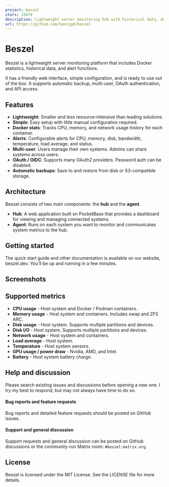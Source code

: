 ```yaml
---
project: beszel
stars: 15679
description: Lightweight server monitoring hub with historical data, docker stats, and alerts.
url: https://github.com/henrygd/beszel
---
```


Beszel
======

Beszel is a lightweight server monitoring platform that includes Docker statistics, historical data, and alert functions.

It has a friendly web interface, simple configuration, and is ready to use out of the box. It supports automatic backup, multi-user, OAuth authentication, and API access.

Features
--------

-   **Lightweight**: Smaller and less resource-intensive than leading solutions.
-   **Simple**: Easy setup with little manual configuration required.
-   **Docker stats**: Tracks CPU, memory, and network usage history for each container.
-   **Alerts**: Configurable alerts for CPU, memory, disk, bandwidth, temperature, load average, and status.
-   **Multi-user**: Users manage their own systems. Admins can share systems across users.
-   **OAuth / OIDC**: Supports many OAuth2 providers. Password auth can be disabled.
-   **Automatic backups**: Save to and restore from disk or S3-compatible storage.

Architecture
------------

Beszel consists of two main components: the **hub** and the **agent**.

-   **Hub**: A web application built on PocketBase that provides a dashboard for viewing and managing connected systems.
-   **Agent**: Runs on each system you want to monitor and communicates system metrics to the hub.

Getting started
---------------

The quick start guide and other documentation is available on our website, beszel.dev. You'll be up and running in a few minutes.

Screenshots
-----------

Supported metrics
-----------------

-   **CPU usage** - Host system and Docker / Podman containers.
-   **Memory usage** - Host system and containers. Includes swap and ZFS ARC.
-   **Disk usage** - Host system. Supports multiple partitions and devices.
-   **Disk I/O** - Host system. Supports multiple partitions and devices.
-   **Network usage** - Host system and containers.
-   **Load average** - Host system.
-   **Temperature** - Host system sensors.
-   **GPU usage / power draw** - Nvidia, AMD, and Intel.
-   **Battery** - Host system battery charge.

Help and discussion
-------------------

Please search existing issues and discussions before opening a new one. I try my best to respond, but may not always have time to do so.

#### Bug reports and feature requests

Bug reports and detailed feature requests should be posted on GitHub issues.

#### Support and general discussion

Support requests and general discussion can be posted on GitHub discussions or the community-run Matrix room: `#beszel:matrix.org`.

License
-------

Beszel is licensed under the MIT License. See the LICENSE file for more details.
